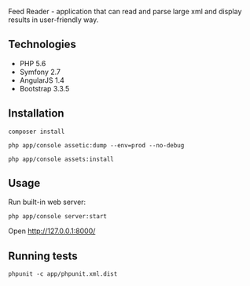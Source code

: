 Feed Reader - application that can read and parse large xml and display results in user-friendly way.

## Technologies
 - PHP 5.6
 - Symfony 2.7
 - AngularJS 1.4
 - Bootstrap 3.3.5

## Installation

`composer install`

`php app/console assetic:dump --env=prod --no-debug`

`php app/console assets:install`

## Usage
Run built-in web server:

`php app/console server:start`

Open http://127.0.0.1:8000/ 

## Running tests

`phpunit -c app/phpunit.xml.dist`
